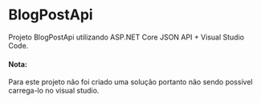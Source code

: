 # BlogPostApi
Projeto BlogPostApi utilizando ASP.NET Core JSON API + Visual Studio Code.

#### Nota:
Para este projeto não foi criado uma solução portanto não sendo possível carrega-lo no visual studio.
